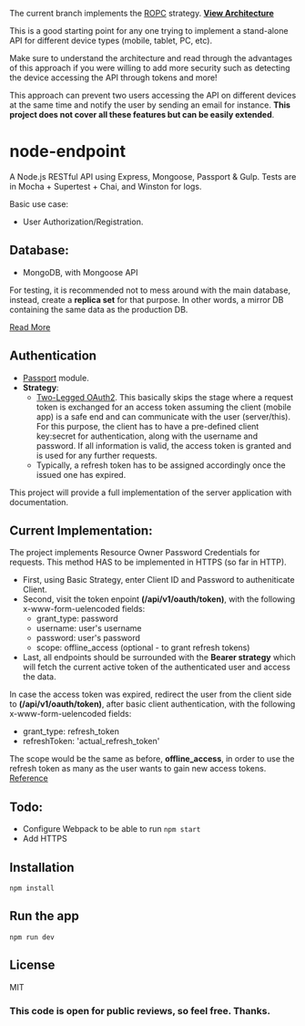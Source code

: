 
The current branch implements the [ROPC](http://tools.ietf.org/html/rfc6749#section-4.3) strategy. 
**[View Architecture](https://github.com/FrankHassanabad/Oauth2orizeRecipes/wiki/Security-Scenarios#resource-owner-password-credentials)**

This is a good starting point for any one trying to implement a stand-alone API for different device types (mobile, tablet, PC, etc). 

Make sure to understand the architecture and read through the advantages of this approach if you were willing to add more security such as detecting the device accessing the API through tokens and more!

This approach can prevent two users accessing the API on different devices at the same time and notify the user by sending an email for instance. **This project does not cover all these features but can be easily extended**.

# node-endpoint
A Node.js RESTful API using Express, Mongoose, Passport & Gulp. Tests are in Mocha + Supertest + Chai, and Winston for logs.

Basic use case:

- User Authorization/Registration.

## Database:

- MongoDB, with Mongoose API

For testing, it is recommended not to mess around with the main database, instead, create a **replica set** for that purpose. In other words, a mirror DB containing the same data as the production DB.

[Read More](http://stackoverflow.com/a/11571916/2898754)	

## Authentication

- [Passport](http://passportjs.org/) module.
- **Strategy**:
  - [Two-Legged OAuth2](http://stackoverflow.com/a/7562407/2898754). This basically skips the stage where a request token is exchanged for an access token assuming the client (mobile app) is a safe end and can communicate with the user (server/this). For this purpose, the client has to have a pre-defined client key:secret for authentication, along with the username and password. If all information is valid, the access token is granted and is used for any further requests.
  - Typically, a refresh token has to be assigned accordingly once the issued one has expired. 

This project will provide a full implementation of the server application with documentation. 

## Current Implementation:

The project implements Resource Owner Password Credentials for requests. This method HAS to be implemented in HTTPS (so far in HTTP). 

- First, using Basic Strategy, enter Client ID and Password to autheniticate Client.
- Second, visit the token enpoint **(/api/v1/oauth/token)**, with the following x-www-form-uelencoded fields:
  - grant_type: password
  - username: user's username
  - password: user's password
  - scope: offline_access (optional - to grant refresh tokens)
- Last, all endpoints should be surrounded with the **Bearer strategy** which will fetch the current active token of the authenticated user and access the data.

In case the access token was expired, redirect the user from the client side to **(/api/v1/oauth/token)**, after basic client authentication, with the following x-www-form-uelencoded fields:
  - grant_type: refresh_token
  - refreshToken: 'actual_refresh_token'

The scope would be the same as before, **offline_access**, in order to use the refresh token as many as the user wants to gain new access tokens. [Reference](http://stackoverflow.com/questions/8953983/do-google-refresh-token-expire)

## Todo:

- Configure Webpack to be able to run `npm start`
- Add HTTPS

## Installation

`npm install`

## Run the app

`npm run dev`

## License

MIT

### This code is open for public reviews, so feel free. Thanks.
